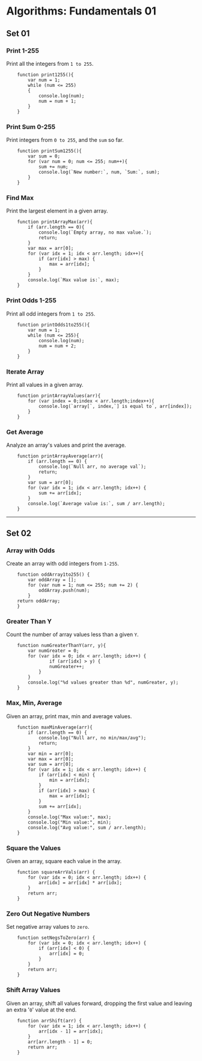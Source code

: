 # Algorithms: Fundamentals 01

## Set 01

### Print 1-255

Print all the integers from `1 to 255`.

```
    function print1255(){
        var num = 1;
        while (num <= 255)
        {
            console.log(num);
            num = num + 1;
        }
    }
```

### Print Sum 0-255

Print integers from `0 to 255`, and the `sum` so far.

```
    function printSum1255(){
        var sum = 0;
        for (var num = 0; num <= 255; num++){
            sum += num;
            console.log(`New number:`, num, `Sum:`, sum);
        }
    }
```

### Find Max

Print the largest element in a given array.

```
    function printArrayMax(arr){
        if (arr.length == 0){
            console.log(`Empty array, no max value.`);
            return;
        }
        var max = arr[0];
        for (var idx = 1; idx < arr.length; idx++){
            if (arr[idx] > max) {
                max = arr[idx];
            }
        }
        console.log(`Max value is:`, max);
    }
```

### Print Odds 1-255

Print all odd integers from `1 to 255`.

```
    function printOdds1to255(){
        var num = 1;
        while (num <= 255){
            console.log(num);
            num = num + 2;
        }
    }
```

### Iterate Array

Print all values in a given array.

```
    function printArrayValues(arr){
        for (var index = 0;index < arr.length;index++){
            console.log(`array[`, index,`] is equal to`, arr[index]);
        }
    }
```

### Get Average

Analyze an array's values and print the average.

```
    function printArrayAverage(arr){
        if (arr.length == 0) {
            console.log(`Null arr, no average val`);
            return;
        }
        var sum = arr[0];
        for (var idx = 1; idx < arr.length; idx++) {
            sum += arr[idx];
        }
        console.log(`Average value is:`, sum / arr.length);
    }
```

---

## Set 02

### Array with Odds

Create an array with odd integers from `1-255`.

```
    function oddArray1to255() {
        var oddArray = [];
        for (var num = 1; num <= 255; num += 2) {
            oddArray.push(num);
        }
    return oddArray;
    }
```

### Greater Than Y

Count the number of array values less than a given `Y`.

```
    function numGreaterThanY(arr, y){
        var numGreater = 0;
        for (var idx = 0; idx < arr.length; idx++) {
                if (arr[idx] > y) {
                numGreater++;
            }
        }
        console.log("%d values greater than %d", numGreater, y);
    }
```

### Max, Min, Average

Given an array, print max, min and average values.

```
    function maxMinAverage(arr){
        if (arr.length == 0) {
            console.log("Null arr, no min/max/avg");
            return;
        }
        var min = arr[0];
        var max = arr[0];
        var sum = arr[0];
        for (var idx = 1; idx < arr.length; idx++) {
            if (arr[idx] < min) {
                min = arr[idx];
            }
            if (arr[idx] > max) {
                max = arr[idx];
            }
            sum += arr[idx];
        }
        console.log("Max value:", max);
        console.log("Min value:", min);
        console.log("Avg value:", sum / arr.length);
    }
```

### Square the Values

Given an array, square each value in the array.  

```
    function squareArrVals(arr) {
        for (var idx = 0; idx < arr.length; idx++) {
            arr[idx] = arr[idx] * arr[idx];
        }
        return arr;
    }
```

### Zero Out Negative Numbers

Set negative array values to `zero`.  

```
    function setNegsToZero(arr) {
        for (var idx = 0; idx < arr.length; idx++) {
            if (arr[idx] < 0) {
                arr[idx] = 0;
            }
        }
        return arr;
    }
```

### Shift Array Values

Given an array, shift all values forward, dropping the first value and leaving an extra '`0`' value at the end.  

```
    function arrShift(arr) {
        for (var idx = 1; idx < arr.length; idx++) {
            arr[idx - 1] = arr[idx];
        }
        arr[arr.length - 1] = 0;
        return arr;
    }
```

<!---L|5-->
